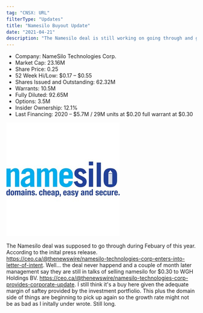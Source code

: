 ```yaml
---
tag: "CNSX: URL"
filterType: "Updates"
title: "Namesilo Buyout Update"
date: "2021-04-21"
description: "The Namesilo deal is still working on going through and growth starting to pick up again."
---
```


- Company: NameSilo Technologies Corp.
- Market Cap: 23.16M
- Share Price: 0.25
- 52 Week Hi/Low: $0.17 – $0.55
- Shares Issued and Outstanding: 62.32M
- Warrants: 10.5M
- Fully Diluted: 92.65M
- Options: 3.5M
- Insider Ownership: 12.1%
- Last Financing: 2020 – $5.7M / 29M units at $0.20 full warrant at $0.30

![Namesilo Logo](./namesilo.jpg)

The Namesilo deal was supposed to go through during Febuary of this year. According to the inital press release. https://ceo.ca/@thenewswire/namesilo-technologies-corp-enters-into-letter-of-intent. Well... the deal never happend and a couple of month later management say they are still in talks of selling namesilo for $0.30 to WGH Holdings BV. https://ceo.ca/@thenewswire/namesilo-technologies-corp-provides-corporate-update. I still think it's a buy here given the adequate margin of saftey provided by the investment portfiolio. This plus the domain side of things are beginning to pick up again so the growth rate might not be as bad as I initally under wrote. Still long. 







